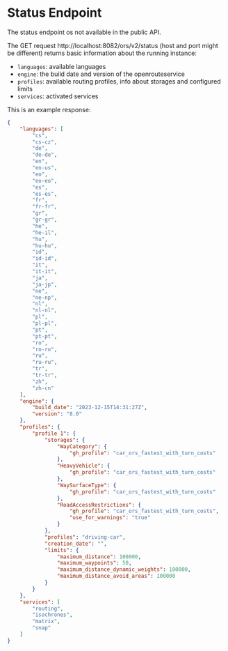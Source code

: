 # Status Endpoint

The status endpoint os not available in the public API.

The GET request http://localhost:8082/ors/v2/status (host and port might be different) returns basic information about the running instance:

* `languages`: available languages
* `engine`: the build date and version of the openrouteservice
* `profiles`: available routing profiles, info about storages and configured limits
* `services`: activated services

[//]: # (TODO: engine git die ORS version aus, nicht die eigentliche engine version, die wir dann auch im graph management verwenden, oder?)

This is an example response: 

```json
{
    "languages": [
        "cs",
        "cs-cz",
        "de",
        "de-de",
        "en",
        "en-us",
        "eo",
        "eo-eo",
        "es",
        "es-es",
        "fr",
        "fr-fr",
        "gr",
        "gr-gr",
        "he",
        "he-il",
        "hu",
        "hu-hu",
        "id",
        "id-id",
        "it",
        "it-it",
        "ja",
        "ja-jp",
        "ne",
        "ne-np",
        "nl",
        "nl-nl",
        "pl",
        "pl-pl",
        "pt",
        "pt-pt",
        "ro",
        "ro-ro",
        "ru",
        "ru-ru",
        "tr",
        "tr-tr",
        "zh",
        "zh-cn"
    ],
    "engine": {
        "build_date": "2023-12-15T14:31:27Z",
        "version": "8.0"
    },
    "profiles": {
        "profile 1": {
            "storages": {
                "WayCategory": {
                    "gh_profile": "car_ors_fastest_with_turn_costs"
                },
                "HeavyVehicle": {
                    "gh_profile": "car_ors_fastest_with_turn_costs"
                },
                "WaySurfaceType": {
                    "gh_profile": "car_ors_fastest_with_turn_costs"
                },
                "RoadAccessRestrictions": {
                    "gh_profile": "car_ors_fastest_with_turn_costs",
                    "use_for_warnings": "true"
                }
            },
            "profiles": "driving-car",
            "creation_date": "",
            "limits": {
                "maximum_distance": 100000,
                "maximum_waypoints": 50,
                "maximum_distance_dynamic_weights": 100000,
                "maximum_distance_avoid_areas": 100000
            }
        }
    },
    "services": [
        "routing",
        "isochrones",
        "matrix",
        "snap"
    ]
}
```

